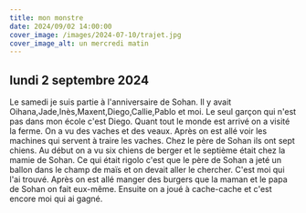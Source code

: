 ```yaml
---
title: mon monstre
date: 2024/09/02 14:00:00
cover_image: /images/2024-07-10/trajet.jpg
cover_image_alt: un mercredi matin
---
```



## lundi 2 septembre 2024 ##
Le samedi je suis partie à l'anniversaire de Sohan.
Il y avait Oihana,Jade,Inès,Maxent,Diego,Callie,Pablo et moi.
Le seul garçon qui n'est pas dans mon école c'est Diego.
Quant tout le monde est arrivé on a visité la ferme.
On a vu des vaches et des veaux.
Après on est allé voir les machines qui servent à traire les vaches.
Chez le père de Sohan ils ont sept chiens.
Au début on a vu six chiens de berger et le septième était chez la mamie de Sohan.
Ce qui était rigolo c'est que le père de Sohan a jeté un ballon dans le champ de maïs et on devait aller le chercher.
C'est moi qui l'ai trouvé.
Après on est allé manger des burgers que la maman et le papa de Sohan on fait eux-même.
Ensuite on a joué à cache-cache et c'est encore moi qui ai gagné.

